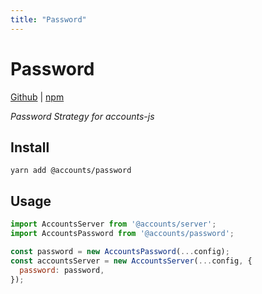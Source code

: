```yaml
---
title: "Password"
---
```


# Password

[Github](https://github.com/accounts-js/accounts) |
[npm](https://www.npmjs.com/package/@accounts/password)

_Password Strategy for accounts-js_

## Install

```
yarn add @accounts/password
```

## Usage

```javascript
import AccountsServer from '@accounts/server';
import AccountsPassword from '@accounts/password';

const password = new AccountsPassword(...config);
const accountsServer = new AccountsServer(...config, {
  password: password,
});
```
